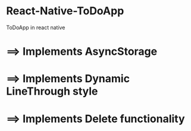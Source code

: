 # React-Native-ToDoApp
ToDoApp in react native

# ==> Implements AsyncStorage
# ==> Implements Dynamic LineThrough style
# ==> Implements Delete functionality
